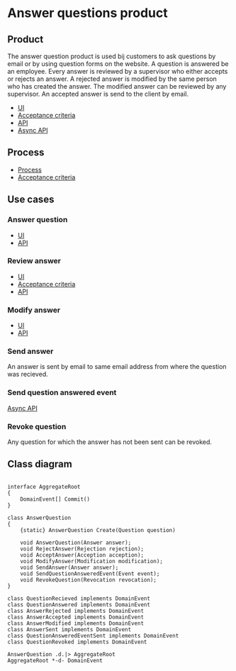 # Answer questions product

## Product

The answer question product is used bij customers to ask questions by email or by using question forms on the website. 
A question is answered be an employee. 
Every answer is reviewed by a supervisor who either accepts or rejects an answer. 
A rejected answer is modified by the same person who has created the answer. 
The modified answer can be reviewed by any supervisor.
An accepted answer is send to the client by email.

* [UI](living-documentation/product.user-task.yaml)
* [Acceptance criteria](living-documentation/product.feature)
* [API](living-documentation/product.openapi.yaml)
* [Async API](living-documentation/subscribe-asyncapi.yaml)

## Process

* [Process](living-documentation/process.bpmn)
* [Acceptance criteria](living-documentation/process.feature)

## Use cases

### Answer question

* [UI](living-documentation/answer-question.user-task.yaml)
* [API](living-documentation/answer-question.openapi.yaml)

### Review answer

* [UI](living-documentation/review-answer.user-task.yaml)
* [Acceptance criteria](living-documentation/review-answer.feature)
* [API](living-documentation/review-answer.openapi.yaml)

### Modify answer

* [UI](living-documentation/modify-answer.user-task.yaml)
* [API](living-documentation/modify-answer.openapi.yaml)

### Send answer

An answer is sent by email to same email address from where the question was recieved.

### Send question answered event

[Async API](living-documentation/publish-asyncapi.yaml)

### Revoke question

Any question for which the answer has not been sent can be revoked.


## Class diagram

```plantuml

interface AggregateRoot
{
    DomainEvent[] Commit()
}

class AnswerQuestion
{
    {static} AnswerQuestion Create(Question question)
    
    void AnswerQuestion(Answer answer);
    void RejectAnswer(Rejection rejection);
    void AcceptAnswer(Acception acception);
    void ModifyAnswer(Modification modification);
    void SendAnswer(Answer answer);
    void SendQuestionAnsweredEvent(Event event);
    void RevokeQuestion(Revocation revocation);
}

class QuestionRecieved implements DomainEvent
class QuestionAnswered implements DomainEvent
class AnswerRejected implements DomainEvent
class AnswerAccepted implements DomainEvent
class AnswerModified implements DomainEvent
class AnswerSent implements DomainEvent
class QuestionAnsweredEventSent implements DomainEvent
class QuestionRevoked implements DomainEvent

AnswerQuestion .d.|> AggregateRoot
AggregateRoot *-d- DomainEvent

```